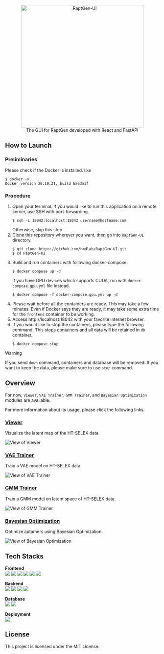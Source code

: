 <div align="center">
   <img src="docs/images/logo.png" alt="RaptGen-UI" width="400"><br>
   The GUI for RaptGen developed with React and FastAPI
</div>

## How to Launch

### Preliminaries

Please check if the Docker is installed. like

```shell
$ docker -v
Docker version 20.10.21, build baeda1f
```

### Procedure

1. Open your terminal. If you would like to run this application on a remote server, use SSH with port-forwarding.
   ```shell
   $ ssh -L 18042:localhost:18042 username@hostname.com
   ```
   Otherwise, skip this step.
2. Clone this repository wherever you want, then go into `RaptGen-UI` directory.
   ```shell
   $ git clone https://github.com/hmdlab/RaptGen-UI.git
   $ cd RaptGen-UI
   ```
3. Build and run containers with following docker-compose.
   ```shell
   $ docker compose up -d
   ```
   If you have GPU devices which supports CUDA, run with `docker-compose.gpu.yml` file instead.
   ```shell
   $ docker compose -f docker-compose.gpu.yml up -d
   ```
4. Please wait before all the containers are ready. This may take a few minutes. Even if Docker says they are ready, it may take some extra time for the `frontend` container to be working.
5. Access http://localhost:18042 with your favorite internet browser.
6. If you would like to stop the containers, please type the following command. This stops containers and all data will be retained in `db` container.
   ```shell
   $ docker compose stop
   ```

> [!WARNING]
> If you send `down` command, containers and database will be removed.
> If you want to keep the data, please make sure to use `stop` command.

## Overview

For now, `Viewer`, `VAE Trainer`, `GMM Trainer`, and `Bayesian Optimization` modules are available.

For more information about its usage, please click the following links.

### [Viewer](docs/Viewer.md)

Visualize the latent map of the HT-SELEX data.

![View of Viewer](docs/images/viewer.png)

### [VAE Trainer](docs/VAE_Trainer.md)

Train a VAE model on HT-SELEX data.

![View of VAE Trainer](docs/images/vae-trainer.png)

### [GMM Trainer](docs/GMM_Trainer.md)

Train a GMM model on latent space of HT-SELEX data.

![View of GMM Trainer](docs/images/gmm-trainer.png)

### [Bayesian Optimization](docs/BO.md)

Optimize aptamers using Bayesian Optimization.

![View of Bayesian Optimization](docs/images/bo.png)

## Tech Stacks

**Frontend**
<br>
<img src="https://img.shields.io/badge/TypeScript--007ACC.svg?logo=typescript&style=flat">
<img src="https://img.shields.io/badge/Next.js--000000.svg?logo=next.js&style=flat">
<img src="https://img.shields.io/badge/Bootstrap--7952B3.svg?logo=bootstrap&style=flat">
<img src="https://img.shields.io/badge/Redux--764ABC.svg?logo=redux&style=flat">
<img src="https://img.shields.io/badge/Plotly.js--3F4F75.svg?logo=plotly&style=flat">
<img src="https://img.shields.io/badge/ReactDataGrid--42B883.svg?logo=react&style=flat">

**Backend**
<br>
<img src="https://img.shields.io/badge/Python--3776AB.svg?logo=python&style=flat">
<img src="https://img.shields.io/badge/FastAPI--009688.svg?logo=fastapi&style=flat">
<img src="https://img.shields.io/badge/PyTorch--EE4C2C.svg?logo=pytorch&style=flat">
<img src="https://img.shields.io/badge/Celery--37814A.svg?logo=celery&style=flat">

**Database**
<br>
<img src="https://img.shields.io/badge/PostgreSQL--4169E1.svg?logo=postgresql&style=flat">
<img src="https://img.shields.io/badge/Redis--DC382D.svg?logo=redis&style=flat">

**Deployment**
<br>
<img src="https://img.shields.io/badge/Docker Compose--2496ED.svg?logo=docker&style=flat">

## License

This project is licensed under the MIT License.
